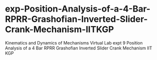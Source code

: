 # exp-Position-Analysis-of-a-4-Bar-RPRR-Grashofian-Inverted-Slider-Crank-Mechanism-IITKGP
Kinematics and Dynamics of Mechanisms Virtual Lab expt 9 Position Analysis of a 4 Bar RPRR Grashofian Inverted Slider Crank Mechanism IIT KGP
